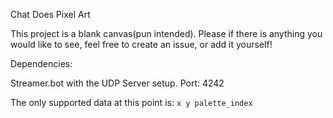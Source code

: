 Chat Does Pixel Art

This project is a blank canvas(pun intended). Please if there is anything you would like to see, feel free to create an issue, or add it yourself!



Dependencies:

Streamer.bot with the UDP Server setup. Port: 4242


The only supported data at this point is:
`x y palette_index`
